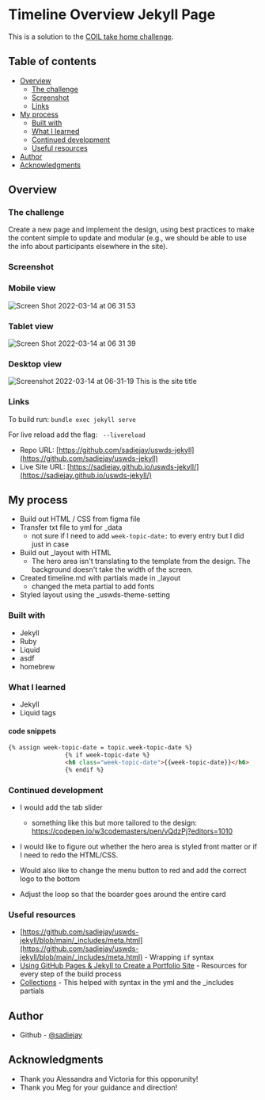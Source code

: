 # Timeline Overview Jekyll Page


This is a solution to the [COIL take home challenge](#). 

## Table of contents

- [Overview](#overview)
  - [The challenge](#the-challenge)
  - [Screenshot](#screenshot)
  - [Links](#links)
- [My process](#my-process)
  - [Built with](#built-with)
  - [What I learned](#what-i-learned)
  - [Continued development](#continued-development)
  - [Useful resources](#useful-resources)
- [Author](#author)
- [Acknowledgments](#acknowledgments)


## Overview

### The challenge
Create a new page and implement the design, using best practices to make the content simple to update and modular (e.g., we should be able to use the info about participants elsewhere in the site). 
### Screenshot
### Mobile view
![Screen Shot 2022-03-14 at 06 31 53](https://user-images.githubusercontent.com/19538219/158167288-12a2a675-e034-4915-8008-cb81dd5928ef.png)

### Tablet view
![Screen Shot 2022-03-14 at 06 31 39](https://user-images.githubusercontent.com/19538219/158167337-54933342-dbb0-4099-98b3-c94bbe6b6e47.png)


### Desktop view
![Screenshot 2022-03-14 at 06-31-19 This is the site title](https://user-images.githubusercontent.com/19538219/158167391-a875372d-ee07-42bd-8f74-6d3154de8102.png)





### Links

To build run:
`bundle exec jekyll serve`

For live reload add the flag:
` --livereload`


- Repo URL: [https://github.com/sadiejay/uswds-jekyll](https://github.com/sadiejay/uswds-jekyll)
- Live Site URL: [https://sadiejay.github.io/uswds-jekyll/](https://sadiejay.github.io/uswds-jekyll/)

## My process
- Build out HTML / CSS from figma file
- Transfer txt file to yml for _data
    - not sure if I need to add `week-topic-date:` to every entry but I did just in case
- Build out _layout with HTML
    - The hero area isn't translating to the template from the design. The background doesn't take the width of the screen.
- Created timeline.md with partials made in _layout
    - changed the meta partial to add fonts
- Styled layout using the _uswds-theme-setting

### Built with

- Jekyll
- Ruby
- Liquid
- asdf
- homebrew


### What I learned
 - Jekyll
 - Liquid tags

  #### code snippets
```html
{% assign week-topic-date = topic.week-topic-date %}
                {% if week-topic-date %}
                <h6 class="week-topic-date">{{week-topic-date}}</h6>
                {% endif %}
```

### Continued development

- I would add the tab slider
    - something like this but more tailored to the design: https://codepen.io/w3codemasters/pen/vQdzPj?editors=1010

- I would like to figure out whether the hero area is styled front matter or if I need to redo the HTML/CSS.

- Would also like to change the menu button to red and add the correct logo to the bottom

- Adjust the loop so that the boarder goes around the entire card

### Useful resources
- [https://github.com/sadiejay/uswds-jekyll/blob/main/_includes/meta.html](https://github.com/sadiejay/uswds-jekyll/blob/main/_includes/meta.html) - Wrapping `if` syntax 
- [Using GitHub Pages & Jekyll to Create a Portfolio Site](https://bit.ly/github-pages-and-jekyll) - Resources for every step of the build process
- [Collections](https://jekyllrb.com/docs/collections/) - This helped with syntax in the yml and the _includes partials

## Author

- Github - [@sadiejay](https://github.com/sadiejay)


## Acknowledgments
 - Thank you Alessandra and Victoria for this opporunity!
 - Thank you Meg for your guidance and direction!
